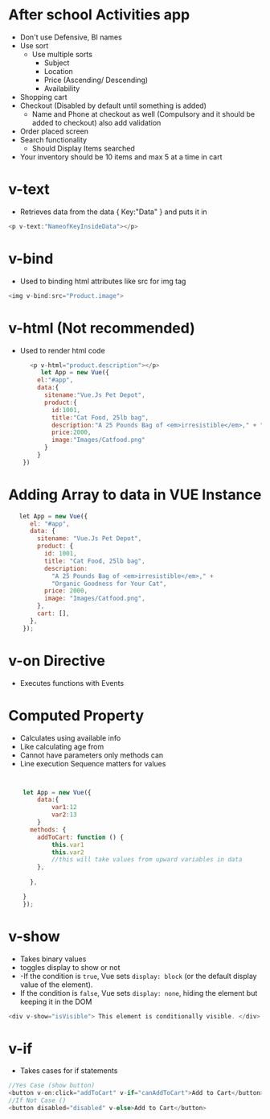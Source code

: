 #  After school Activities app
- Don't use Defensive, BI names
- Use sort
	- Use multiple sorts 
		- Subject
		- Location
		- Price (Ascending/ Descending)
		- Availability
- Shopping cart 
- Checkout (Disabled by default until something is added)
	- Name and Phone at checkout as well (Compulsory and it should be added to checkout) also add validation
- Order placed screen 
- Search functionality 
	- Should Display Items searched
- Your inventory should be 10 items and max 5 at a time in cart 

# v-text
- Retrieves data from the data { Key:"Data"  } and puts it in 
```javascript
<p v-text:"NameofKeyInsideData"></p>
```

# v-bind
- Used to binding html attributes like src for img tag
```javascript
<img v-bind:src="Product.image">
```

# v-html (Not recommended)
- Used to render html code
```javascript
      <p v-html="product.description"></p>
         let App = new Vue({
        el:"#app",
        data:{    
          sitename:"Vue.Js Pet Depot",
          product:{
            id:1001,
            title:"Cat Food, 25lb bag",
            description:"A 25 Pounds Bag of <em>irresistible</em>," + "Organic Goodness for Your Cat",
            price:2000,
            image:"Images/Catfood.png"
          }
        }
    })
```

# Adding Array to data in VUE Instance
```javascript
   let App = new Vue({
      el: "#app",
      data: {
        sitename: "Vue.Js Pet Depot",
        product: {
          id: 1001,
          title: "Cat Food, 25lb bag",
          description:
            "A 25 Pounds Bag of <em>irresistible</em>," +
            "Organic Goodness for Your Cat",
          price: 2000,
          image: "Images/Catfood.png",
        },
        cart: [],
      },
    });
```

# v-on Directive 
- Executes functions with Events 

# Computed Property
- Calculates using available info
- Like calculating age from 
- Cannot have parameters only methods can
- Line execution Sequence matters for values

```javascript


    let App = new Vue({
		data:{
			var1:12
			var2:13
		}
      methods: {
        addToCart: function () {
			this.var1
			this.var2 
			//this will take values from upward variables in data
        },
		
      },

    }
    });
```

# v-show
- Takes binary values
- toggles display to show or not
- -If the condition is `true`, Vue sets `display: block` (or the default display value of the element).
- If the condition is `false`, Vue sets `display: none`, hiding the element but keeping it in the DOM
```javascript
<div v-show="isVisible"> This element is conditionally visible. </div>
```

# v-if
- Takes cases for if statements
```javascript
//Yes Case (show button)
<button v-on:click="addToCart" v-if="canAddToCart">Add to Cart</button>
//If Not Case ()
<button disabled="disabled" v-else>Add to Cart</button>
```


